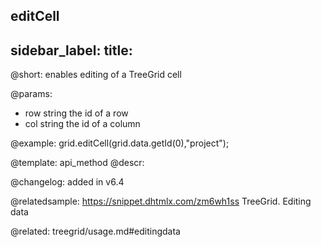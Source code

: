 editCell
---
sidebar_label: 
title: 
---          

@short: enables editing of a TreeGrid cell


@params:
- row 		string				the id of a row
- col 		string 				the id of a column




@example:
grid.editCell(grid.data.getId(0),"project");


@template: api_method
@descr:





@changelog:
added in v6.4



@relatedsample:
https://snippet.dhtmlx.com/zm6wh1ss	TreeGrid. Editing data

@related: treegrid/usage.md#editingdata

